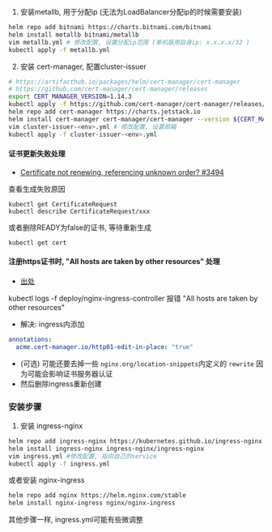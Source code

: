 1. 安装metallb, 用于分配ip (无法为LoadBalancer分配ip的时候需要安装)
```bash
helm repo add bitnami https://charts.bitnami.com/bitnami
helm install metallb bitnami/metallb
vim metallb.yml # 修改配置, 设置分配ip范围 (单机版用自身ip: x.x.x.x/32 )
kubectl apply -f metallb.yml
```

2. 安装 cert-manager, 配置cluster-issuer

```bash
# https://artifacthub.io/packages/helm/cert-manager/cert-manager
# https://github.com/cert-manager/cert-manager/releases
export CERT_MANAGER_VERSION=1.14.3
kubectl apply -f https://github.com/cert-manager/cert-manager/releases/download/v${CERT_MANAGER_VERSION}/cert-manager.crds.yaml
helm repo add cert-manager https://charts.jetstack.io
helm install cert-manager cert-manager/cert-manager --version ${CERT_MANAGER_VERSION}
vim cluster-issuer-<env>.yml # 修改配置, 设置邮箱
kubectl apply -f cluster-issuer-<env>.yml
```

#### 证书更新失败处理
* [Certificate not renewing, referencing unknown order? #3494](https://github.com/cert-manager/cert-manager/discussions/3494)

查看生成失败原因
```shell
kubectl get CertificateRequest
kubectl describe CertificateRequest/xxx
```

或者删除READY为false的证书, 等待重新生成
```shell
kubectl get cert
```

#### 注册https证书时, "All hosts are taken by other resources" 处理
* [出处](https://www.coder.work/article/7749722)

kubectl logs -f deploy/nginx-ingress-controller 报错 "All hosts are taken by other resources"

* 解决: ingress内添加
```yaml
annotations:
  acme.cert-manager.io/http01-edit-in-place: "true"
```
* (可选) 可能还要去掉一些 ```nginx.org/location-snippets```内定义的 ```rewrite``` 因为可能会影响证书服务器认证
* 然后删除ingress重新创建

### 安装步骤

1. 安装 ingress-nginx
```bash
helm repo add ingress-nginx https://kubernetes.github.io/ingress-nginx
helm install ingress-nginx ingress-nginx/ingress-nginx
vim ingress.yml #修改配置, 指向自己的service
kubectl apply -f ingress.yml
```

或者安装 nginx-ingress
```bash
helm repo add nginx https://helm.nginx.com/stable
helm install nginx-ingress nginx/nginx-ingress
```
其他步骤一样, ingress.yml可能有些微调整
